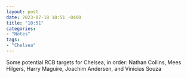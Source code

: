 ```yaml
---
layout: post
date: 2023-07-18 10:51 -0400
title: "10:51"
categories:
- "Notes"
tags:
- "Chelsea"
---
```


Some potential RCB targets for Chelsea, in order: Nathan Collins, Mees Hilgers, Harry Maguire, Joachim Andersen, and Vinicius Souza 
